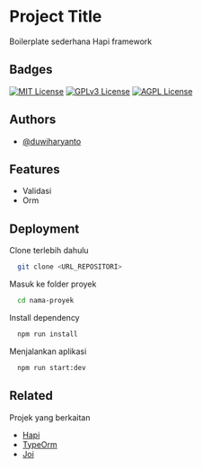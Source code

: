 
# Project Title

Boilerplate sederhana Hapi framework


## Badges


[![MIT License](https://img.shields.io/badge/License-MIT-green.svg)](https://choosealicense.com/licenses/mit/)
[![GPLv3 License](https://img.shields.io/badge/License-GPL%20v3-yellow.svg)](https://opensource.org/licenses/)
[![AGPL License](https://img.shields.io/badge/license-AGPL-blue.svg)](http://www.gnu.org/licenses/agpl-3.0)


## Authors

- [@duwiharyanto](https://www.github.com/duwiharyanto)


## Features

- Validasi
- Orm


## Deployment

Clone terlebih dahulu
```bash
  git clone <URL_REPOSITORI>
```
Masuk ke folder proyek
```bash
  cd nama-proyek
```
Install dependency
```bash
  npm run install
```
Menjalankan aplikasi
```bash
  npm run start:dev
```


## Related

Projek yang berkaitan

- [Hapi](https://hapi.dev/)
- [TypeOrm](https://typeorm.io/)
- [Joi](https://joi.dev/)

